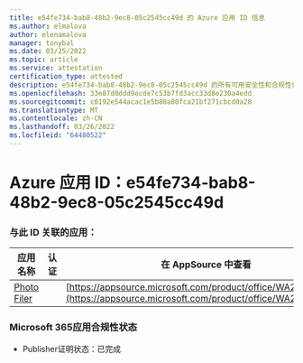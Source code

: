 ```yaml
---
title: e54fe734-bab8-48b2-9ec8-05c2545cc49d 的 Azure 应用 ID 信息
ms.author: elmalova
author: elenamalova
manager: tonybal
ms.date: 03/25/2022
ms.topic: article
ms.service: attestation
certification_type: attested
description: e54fe734-bab8-48b2-9ec8-05c2545cc49d 的所有可用安全性和合规性信息。
ms.openlocfilehash: 33e87d0ddd9ecde7c53b7fd3acc33d8e230a4edd
ms.sourcegitcommit: c0192e544acac1e5b80a80fca21bf271cbcd0a28
ms.translationtype: MT
ms.contentlocale: zh-CN
ms.lasthandoff: 03/26/2022
ms.locfileid: "64480522"
---
```

# <a name="azure-app-id-e54fe734-bab8-48b2-9ec8-05c2545cc49d"></a>Azure 应用 ID：e54fe734-bab8-48b2-9ec8-05c2545cc49d


### <a name="apps-associated-with-this-id"></a>与此 ID 关联的应用：
| **应用名称** | **认证** | **在 AppSource 中查看** |
|--------------|---------------|-----------------------|
| [Photo Filer](../forward/WA200003881.md) |  | [https://appsource.microsoft.com/product/office/WA200003881](https://appsource.microsoft.com/product/office/WA200003881) |

### <a name="microsoft-365-app-compliance-status"></a>Microsoft 365应用合规性状态
- Publisher证明状态：已完成
